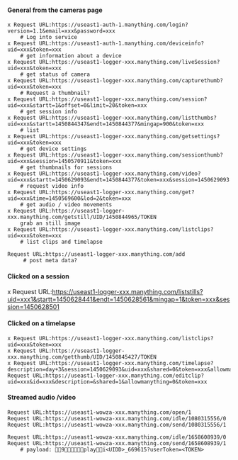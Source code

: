 #### General from the cameras page

    x Request URL:https://useast1-auth-1.manything.com/login?version=1.1&email=xxx&password=xxx
        # Log into service
    x Request URL:https://useast1-auth-1.manything.com/deviceinfo?uid=xxx&token=xxx
        # get information about a device
    x Request URL:https://useast1-logger-xxx.manything.com/liveSession?uid=xxx&token=xxx
        # get status of camera
    x Request URL:https://useast1-logger-xxx.manything.com/capturethumb?uid=xxx&token=xxx
        # Request a thumbnail?
    x Request URL:https://useast1-logger-xxx.manything.com/session?uid=xxx&startt=1&offset=0&limit=20&token=xxx
        # get session info
    x Request URL:https://useast1-logger-xxx.manything.com/listthumbs?uid=xxx&startt=1450844347&endt=1450844377&mingap=900&token=xxx
        # list 
    x Request URL:https://useast1-logger-xxx.manything.com/getsettings?uid=xxx&token=xxx
        # get device settings
    x Request URL:https://useast1-logger-xxx.manything.com/sessionthumb?uid=xxx&session=1450570911&token=xxx
        # get thumbnails for sessions
    x Request URL:https://useast1-logger-xxx.manything.com/video?uid=xxx&startt=1450629093&endt=1450844377&token=xxx&session=1450629093
        # request video info
    x Request URL:https://useast1-logger-xxx.manything.com/get?uid=xxx&time=1450569600&lod=2&token=xxx
        # get audio / video movements
    x Request URL:https://useast1-logger-xxx.manything.com/getstill/UID/1450844965/TOKEN
        grab an still image
    x Request URL:https://useast1-logger-xxx.manything.com/listclips?uid=xxx&token=xxx
        # list clips and timelapse

    Request URL:https://useast1-logger-xxx.manything.com/add
         # post meta data?



#### Clicked on a session

  x Request URL:https://useast1-logger-xxx.manything.com/liststills?uid=xxx1&startt=1450628441&endt=1450628561&mingap=1&token=xxx&session=1450628501

#### Clicked on a timelapse

    x Request URL:https://useast1-logger-xxx.manything.com/listclips?uid=xxx&token=xxx
    x Request URL:https://useast1-logger-xxx.manything.com/getthumb/UID/1450845427/TOKEN
    x Request URL:https://useast1-logger-xxx.manything.com/timelapse?description=day+3&session=1450629093&uid=xxx&shared=0&token=xxx&allowmanything=0&startt=1450629093.586&endt=1450913985.615
    Request URL:https://useast1-logger-xxx.manything.com/editclip?uid=xxx&id=xxx&description=&shared=1&allowmanything=0&token=xxx
    

#### Streamed audio /video

    Request URL:https://useast1-wowza-xxx.manything.com/open/1
    Request URL:https://useast1-wowza-xxx.manything.com/idle/1080315556/0
    Request URL:https://useast1-wowza-xxx.manything.com/send/1080315556/1
    
    Request URL:https://useast1-wowza-xxx.manything.com/idle/1658608939/0
    Request URL:https://useast1-wowza-xxx.manything.com/send/1658608939/1
        # payload: 9playï<UIDD>_669615?userToken=<TOKEN>